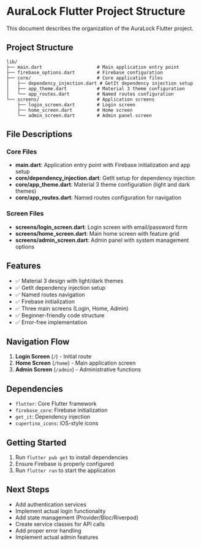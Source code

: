# AuraLock Flutter Project Structure

This document describes the organization of the AuraLock Flutter project.

## Project Structure

```
lib/
├── main.dart                    # Main application entry point
├── firebase_options.dart        # Firebase configuration
├── core/                        # Core application files
│   ├── dependency_injection.dart # GetIt dependency injection setup
│   ├── app_theme.dart           # Material 3 theme configuration
│   └── app_routes.dart          # Named routes configuration
└── screens/                     # Application screens
    ├── login_screen.dart        # Login screen
    ├── home_screen.dart         # Home screen
    └── admin_screen.dart        # Admin panel screen
```

## File Descriptions

### Core Files

- **main.dart**: Application entry point with Firebase initialization and app setup
- **core/dependency_injection.dart**: GetIt setup for dependency injection
- **core/app_theme.dart**: Material 3 theme configuration (light and dark themes)
- **core/app_routes.dart**: Named routes configuration for navigation

### Screen Files

- **screens/login_screen.dart**: Login screen with email/password form
- **screens/home_screen.dart**: Main home screen with feature grid
- **screens/admin_screen.dart**: Admin panel with system management options

## Features

- ✅ Material 3 design with light/dark themes
- ✅ GetIt dependency injection setup
- ✅ Named routes navigation
- ✅ Firebase initialization
- ✅ Three main screens (Login, Home, Admin)
- ✅ Beginner-friendly code structure
- ✅ Error-free implementation

## Navigation Flow

1. **Login Screen** (`/`) - Initial route
2. **Home Screen** (`/home`) - Main application screen
3. **Admin Screen** (`/admin`) - Administrative functions

## Dependencies

- `flutter`: Core Flutter framework
- `firebase_core`: Firebase initialization
- `get_it`: Dependency injection
- `cupertino_icons`: iOS-style icons

## Getting Started

1. Run `flutter pub get` to install dependencies
2. Ensure Firebase is properly configured
3. Run `flutter run` to start the application

## Next Steps

- Add authentication services
- Implement actual login functionality
- Add state management (Provider/Bloc/Riverpod)
- Create service classes for API calls
- Add proper error handling
- Implement actual admin features 